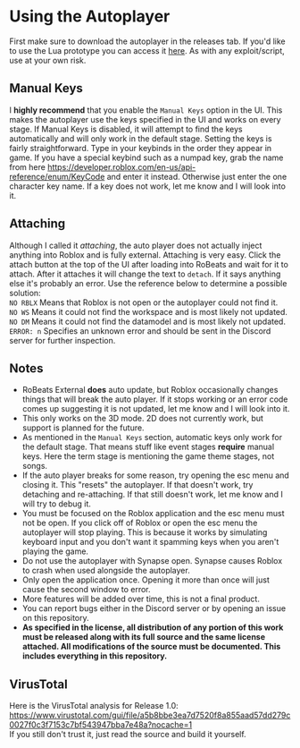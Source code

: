 # Using the Autoplayer 
First make sure to download the autoplayer in the releases tab. If you'd like to use the Lua prototype you can access it [here](https://github.com/Introvert1337/RobloxReleases/blob/main/Scripts/RoBeats/Autoplayer.lua). As with any exploit/script, use at your own risk.

## Manual Keys
I **highly recommend** that you enable the `Manual Keys` option in the UI. This makes the autoplayer use the keys specified in the UI and works on every stage. If Manual Keys is disabled, it will attempt to find the keys automatically and will only work in the default stage. Setting the keys is fairly straightforward. Type in your keybinds in the order they appear in game. If you have a special keybind such as a numpad key, grab the name from here https://developer.roblox.com/en-us/api-reference/enum/KeyCode and enter it instead. Otherwise just enter the one character key name. If a key does not work, let me know and I will look into it.


## Attaching
Although I called it *attaching*, the auto player does not actually inject anything into Roblox and is fully external. Attaching is very easy. Click the attach button at the top of the UI after loading into RoBeats and wait for it to attach. After it attaches it will change the text to `detach`. If it says anything else it's probably an error. Use the reference below to determine a possible solution:
<br>`NO RBLX` Means that Roblox is not open or the autoplayer could not find it.
<br>`NO WS` Means it could not find the workspace and is most likely not updated.
<br>`NO DM` Means it could not find the datamodel and is most likely not updated.
<br>`ERROR: n` Specifies an unknown error and should be sent in the Discord server for further inspection.

## Notes

* RoBeats External **does** auto update, but Roblox occasionally changes things that will break the auto player. If it stops working or an error code comes up suggesting it is not updated, let me know and I will look into it.
* This only works on the 3D mode. 2D does not currently work, but support is planned for the future.
* As mentioned in the `Manual Keys` section, automatic keys only work for the default stage. That means stuff like event stages **require** manual keys. Here the term stage is mentioning the game theme stages, not songs.
* If the auto player breaks for some reason, try opening the esc menu and closing it. This "resets" the autoplayer. If that doesn't work, try detaching and re-attaching. If that still doesn't work, let me know and I will try to debug it.
* You must be focused on the Roblox application and the esc menu must not be open. If you click off of Roblox or open the esc menu the autoplayer will stop playing. This is because it works by simulating keyboard input and you don't want it spamming keys when you aren't playing the game.
* Do not use the autoplayer with Synapse open. Synapse causes Roblox to crash when used alongside the autoplayer.
* Only open the application once. Opening it more than once will just cause the second window to error.
* More features will be added over time, this is not a final product.
* You can report bugs either in the Discord server or by opening an issue on this repository.
* **As specified in the license, all distribution of any portion of this work must be released along with its full source and the same license attached. All modifications of the source must be documented. This includes everything in this repository.**

## VirusTotal
Here is the VirusTotal analysis for Release 1.0: https://www.virustotal.com/gui/file/a5b8bbe3ea7d7520f8a855aad57dd279c0027f0c3f7153c7bf543947bba7e48a?nocache=1
<br>If you still don't trust it, just read the source and build it yourself.
